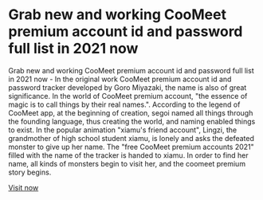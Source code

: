 # Grab new and working CooMeet premium account id and password full list in 2021 now

Grab new and working CooMeet premium account id and password full list in 2021 now - In the original work CooMeet premium account id and password tracker developed by Goro Miyazaki, the name is also of great significance. In the world of CooMeet premium account, "the essence of magic is to call things by their real names.". According to the legend of CooMeet app, at the beginning of creation, segoi named all things through the founding language, thus creating the world, and naming enabled things to exist. In the popular animation "xiamu's friend account", Lingzi, the grandmother of high school student xiamu, is lonely and asks the defeated monster to give up her name. The "free CooMeet premium accounts 2021" filled with the name of the tracker is handed to xiamu. In order to find her name, all kinds of monsters begin to visit her, and the coomeet premium story begins.

<a href="https://clf2018.org/coomeet/">Visit now</a>
